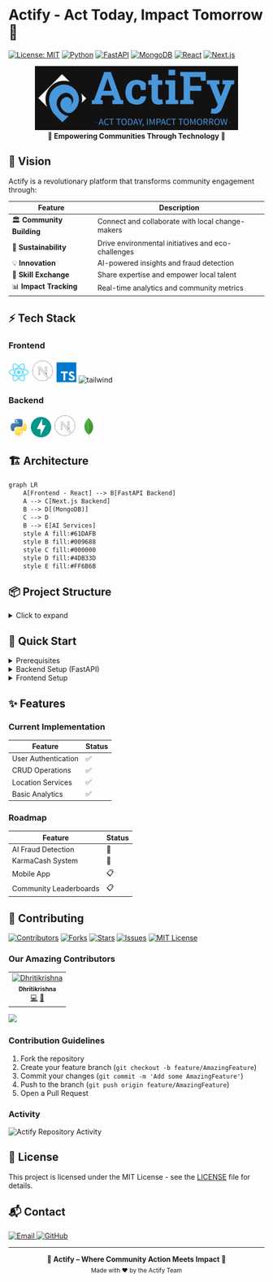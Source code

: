 # Actify - Act Today, Impact Tomorrow 🌟

[![License: MIT](https://img.shields.io/badge/License-MIT-yellow.svg)](https://opensource.org/licenses/MIT)
[![Python](https://img.shields.io/badge/Python-3.8+-blue.svg)](https://www.python.org)
[![FastAPI](https://img.shields.io/badge/FastAPI-0.104.1-green.svg)](https://fastapi.tiangolo.com)
[![MongoDB](https://img.shields.io/badge/MongoDB-4.4+-green.svg)](https://www.mongodb.com)
[![React](https://img.shields.io/badge/React-18.0+-blue.svg)](https://reactjs.org)
[![Next.js](https://img.shields.io/badge/Next.js-14.0+-black.svg)](https://nextjs.org)

<div align="center">
  <img src="https://raw.githubusercontent.com/Dhritikrishna123/Actify/main/frontend/public/actify-logo.png" alt="Actify - Act Today, Impact Tomorrow" width="400"/>
  <br/>
  <strong>🌿 Empowering Communities Through Technology 🤝</strong>
</div>

## 🎯 Vision

Actify is a revolutionary platform that transforms community engagement through:

| Feature | Description |
|---------|-------------|
| 🏛️ **Community Building** | Connect and collaborate with local change-makers |
| 🌱 **Sustainability** | Drive environmental initiatives and eco-challenges |
| 💡 **Innovation** | AI-powered insights and fraud detection |
| 🤝 **Skill Exchange** | Share expertise and empower local talent |
| 📊 **Impact Tracking** | Real-time analytics and community metrics |

## ⚡ Tech Stack

### Frontend
<p align="left">
  <img src="https://raw.githubusercontent.com/devicons/devicon/master/icons/react/react-original.svg" alt="react" width="40" height="40"/>
  <img src="https://raw.githubusercontent.com/devicons/devicon/master/icons/nextjs/nextjs-line.svg" alt="nextjs" width="40" height="40" style="background-color: white; border-radius: 5px; padding: 3px;"/>
  <img src="https://raw.githubusercontent.com/devicons/devicon/master/icons/typescript/typescript-original.svg" alt="typescript" width="40" height="40"/>
  <img src="https://www.vectorlogo.zone/logos/tailwindcss/tailwindcss-icon.svg" alt="tailwind" width="40" height="40"/>
</p>

### Backend
<p align="left">
  <img src="https://raw.githubusercontent.com/devicons/devicon/master/icons/python/python-original.svg" alt="python" width="40" height="40"/>
  <img src="https://raw.githubusercontent.com/devicons/devicon/master/icons/fastapi/fastapi-original.svg" alt="fastapi" width="40" height="40"/>
  <img src="https://raw.githubusercontent.com/devicons/devicon/master/icons/nextjs/nextjs-line.svg" alt="nextjs" width="40" height="40" style="background-color: white; border-radius: 5px; padding: 3px;"/>
  <img src="https://raw.githubusercontent.com/devicons/devicon/master/icons/mongodb/mongodb-original.svg" alt="mongodb" width="40" height="40"/>
</p>

## 🏗️ Architecture

```mermaid
graph LR
    A[Frontend - React] --> B[FastAPI Backend]
    A --> C[Next.js Backend]
    B --> D[(MongoDB)]
    C --> D
    B --> E[AI Services]
    style A fill:#61DAFB
    style B fill:#009688
    style C fill:#000000
    style D fill:#4DB33D
    style E fill:#FF6B6B
```

## 📦 Project Structure

<details>
<summary>Click to expand</summary>

```
Actify/
├── backend/                  # Backend services
│     ├── fastapi/           # FastAPI microservice (Python)
│     │      ├── app/        # FastAPI app with routes, models, etc.
│     │      ├── routes/     # API endpoints
│     │      ├── services/   # Business logic
│     │      └── schemas/    # Data models
│     │      
│     ├── nodejs/            # Node.js microservice
│     │      ├── src/        # Source code
│     │      ├── controllers/# Request handlers
│     │      ├── models/     # Data models
│     │      └── routes/     # API routes
│     │
│     └── db/                # MongoDB setup & data
│
├── frontend/                 # Frontend React app
│     ├── public/            # Static files
│     └── src/               # Source code
│           ├── components/  # Reusable UI components
│           ├── pages/       # Main application pages
│           ├── services/    # API integration
│           └── store/       # State management
│
└── docs/                    # Documentation
```
</details>

## 🚀 Quick Start

<details>
<summary>Prerequisites</summary>

- Python 3.8+
- MongoDB 4.4+
- Node.js 16+
</details>

<details>
<summary>Backend Setup (FastAPI)</summary>

```bash
# Navigate to FastAPI backend
cd backend/fastapi/app

# Create virtual environment
python -m venv venv
source venv/bin/activate  # On Windows: venv\Scripts\activate

# Install dependencies
pip install -r requirements.txt

# Set up environment variables
# Create .env file with:
MONGODB_URL=mongodb://localhost:27017
SECRET_KEY=your_secret_key

# Run the server
uvicorn main:app --reload
```
</details>

<details>
<summary>Frontend Setup</summary>

```bash
# Navigate to frontend
cd frontend

# Install dependencies
npm install

# Start development server
npm run dev
```
</details>

## ✨ Features

### Current Implementation
| Feature | Status |
|---------|---------|
| User Authentication | ✅ |
| CRUD Operations | ✅ |
| Location Services | ✅ |
| Basic Analytics | ✅ |

### Roadmap
| Feature | Status |
|---------|---------|
| AI Fraud Detection | 🚧 |
| KarmaCash System | 🚧 |
| Mobile App | 📋 |
| Community Leaderboards | 📋 |

## 👥 Contributing

[![Contributors](https://img.shields.io/github/contributors/Dhritikrishna123/Actify?style=for-the-badge)](https://github.com/Dhritikrishna123/Actify/graphs/contributors)
[![Forks](https://img.shields.io/github/forks/Dhritikrishna123/Actify?style=for-the-badge)](https://github.com/Dhritikrishna123/Actify/network/members)
[![Stars](https://img.shields.io/github/stars/Dhritikrishna123/Actify?style=for-the-badge)](https://github.com/Dhritikrishna123/Actify/stargazers)
[![Issues](https://img.shields.io/github/issues/Dhritikrishna123/Actify?style=for-the-badge)](https://github.com/Dhritikrishna123/Actify/issues)
[![MIT License](https://img.shields.io/github/license/Dhritikrishna123/Actify?style=for-the-badge)](https://github.com/Dhritikrishna123/Actify/blob/main/LICENSE)

### Our Amazing Contributors

<table>
  <tr>
    <td align="center">
      <a href="https://github.com/Dhritikrishna123">
        <img src="https://avatars.githubusercontent.com/u/Dhritikrishna123" width="100px;" alt="Dhritikrishna"/>
        <br />
        <sub><b>Dhritikrishna</b></sub>
      </a>
      <br />
      <a href="#code-Dhritikrishna123" title="Code">💻</a>
      <a href="#design-Dhritikrishna123" title="Design">🎨</a>
    </td>
    <!-- Add more contributors here -->
  </tr>
</table>

<a href="https://github.com/Dhritikrishna123/Actify/graphs/contributors">
  <img src="https://contrib.rocks/image?repo=Dhritikrishna123/Actify&columns=6&max=12" />
</a>

### Contribution Guidelines

1. Fork the repository
2. Create your feature branch (`git checkout -b feature/AmazingFeature`)
3. Commit your changes (`git commit -m 'Add some AmazingFeature'`)
4. Push to the branch (`git push origin feature/AmazingFeature`)
5. Open a Pull Request

### Activity

![Actify Repository Activity](https://repobeats.axiom.co/api/embed/your-repobeats-hash.svg "Repobeats analytics image")

## 📄 License

This project is licensed under the MIT License - see the [LICENSE](LICENSE) file for details.

## 📬 Contact

<p align="left">
  <a href="mailto:contact@actify.com">
    <img src="https://img.shields.io/badge/Email-contact%40actify.com-blue" alt="Email"/>
  </a>
  <a href="https://github.com/Dhritikrishna123/Actify">
    <img src="https://img.shields.io/badge/GitHub-Actify-black" alt="GitHub"/>
  </a>
</p>

---

<div align="center">
  <strong>🌟 Actify – Where Community Action Meets Impact 🌟</strong>
  <br/>
  <sub>Made with ❤️ by the Actify Team</sub>
</div>